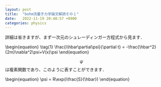 ```yaml
---
layout: post
title:  "bohm流量子力学論文解読その１"
date:   2022-11-19 20:48:57 +0900
categories: physics
---
```


  詳細は省きますが、まず一次元のシュレーディンガー方程式から見ます．

\begin{equation}
\tag{1}
 \frac{i\hbar\partial\psi}{\partial t} = -\frac{\hbar^2}{2m}\nabla^2\psi+V(x)\psi 
\end{equation}

$$\psi$$は複素関数であり、このように表すことができます．

\begin{equation}
    \psi = R\exp(i\frac{S}{\hbar})
\end{equation}